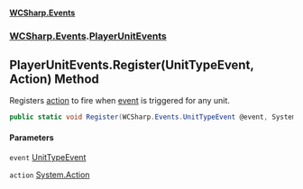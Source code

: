 #### [WCSharp.Events](README.md 'README')
### [WCSharp.Events](WCSharp.Events.md 'WCSharp.Events').[PlayerUnitEvents](WCSharp.Events.PlayerUnitEvents.md 'WCSharp.Events.PlayerUnitEvents')

## PlayerUnitEvents.Register(UnitTypeEvent, Action) Method

Registers [action](WCSharp.Events.PlayerUnitEvents.Register(WCSharp.Events.UnitTypeEvent,System.Action).md#WCSharp.Events.PlayerUnitEvents.Register(WCSharp.Events.UnitTypeEvent,System.Action).action 'WCSharp.Events.PlayerUnitEvents.Register(WCSharp.Events.UnitTypeEvent, System.Action).action') to fire when [event](WCSharp.Events.PlayerUnitEvents.Register(WCSharp.Events.UnitTypeEvent,System.Action).md#WCSharp.Events.PlayerUnitEvents.Register(WCSharp.Events.UnitTypeEvent,System.Action).event 'WCSharp.Events.PlayerUnitEvents.Register(WCSharp.Events.UnitTypeEvent, System.Action).event') is triggered for any unit.

```csharp
public static void Register(WCSharp.Events.UnitTypeEvent @event, System.Action action);
```
#### Parameters

<a name='WCSharp.Events.PlayerUnitEvents.Register(WCSharp.Events.UnitTypeEvent,System.Action).event'></a>

`event` [UnitTypeEvent](WCSharp.Events.UnitTypeEvent.md 'WCSharp.Events.UnitTypeEvent')

<a name='WCSharp.Events.PlayerUnitEvents.Register(WCSharp.Events.UnitTypeEvent,System.Action).action'></a>

`action` [System.Action](https://docs.microsoft.com/en-us/dotnet/api/System.Action 'System.Action')